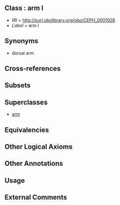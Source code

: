 
## Class : arm I

 * *IRI* = http://purl.obolibrary.org/obo/CEPH_0001028
 * *Label* = arm I

## Synonyms

 * dorsal arm

## Cross-references


## Subsets


## Superclasses

 * [arm](../../CEPH/15/CEPH_0000015.md)

## Equivalencies


## Other Logical Axioms


## Other Annotations


## Usage


## External Comments

